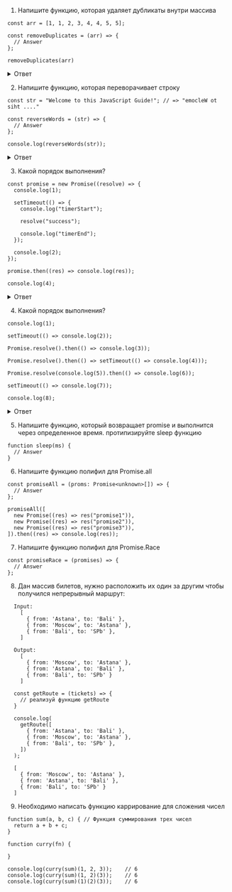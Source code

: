 1. Напишите функцию, которая удаляет дубликаты внутри массива

```
const arr = [1, 1, 2, 3, 4, 4, 5, 5];

const removeDuplicates = (arr) => {
  // Answer
};

removeDuplicates(arr)
```

<details>
<summary>Ответ</summary>

```
const removeDuplicates = (arr) => {
  let result = [];

  for (let i = 0; i < arr.length; i++) {
    if (arr[i] !== arr[i + 1]) {
      result.push(arr[i])
    }
  }

  return result;
};
```

</details>

2. Напишите функцию, которая переворачивает строку

```
const str = "Welcome to this JavaScript Guide!"; // => "emocleW ot siht ...."

const reverseWords = (str) => {
  // Answer
};

console.log(reverseWords(str));
```


<details>
<summary>Ответ</summary>

```
const str = "Welcёome to this JavaScript Guide!"; // => "emocleW ot siht ...."

const reverseWords = (str) => {
  // return str.split("").reverse().join("").split(" ").reverse().join(' ')
  // return str.split(" ").map(word => word.split("").reverse().join("")).join(" ");
};

console.log(reverseWords(str));
```

</details>

3. Какой порядок выполнения?

```
const promise = new Promise((resolve) => {
  console.log(1);

  setTimeout(() => {
    console.log("timerStart");

    resolve("success");

    console.log("timerEnd");
  });

  console.log(2);
});

promise.then((res) => console.log(res));

console.log(4);
```

<details>
<summary>Ответ</summary>

1, 2, 4, timerStart, timerEnd, success

- Сначала выполняются все синхронные операции (console.log(1), console.log(2), console.log(4)).
- Затем срабатывает setTimeout, выполняя console.log("timerStart"), затем resolve("success"), затем console.log("timerEnd").
- После завершения макрозадачи setTimeout, обрабатывается микрозадача promise.then(), которая выводит "success".

</details>

4. Какой порядок выполнения?

```
console.log(1);

setTimeout(() => console.log(2));

Promise.resolve().then(() => console.log(3));

Promise.resolve().then(() => setTimeout(() => console.log(4)));

Promise.resolve(console.log(5)).then(() => console.log(6));

setTimeout(() => console.log(7));

console.log(8);
```

<details>
<summary>Ответ</summary>

1 5 8 3 6 2 7 4

- console.log(1) и console.log(8) выполняются сразу.
- console.log(5) выполняется синхронно из Promise.resolve(console.log(5)).
- Микрозадачи (console.log(3), console.log(6)) выполняются до макрозадач.
- Макрозадачи (console.log(2), console.log(7), console.log(4)) выполняются после микрозадач, в - - порядке их постановки в очередь.

</details>

5. Напишите функцию, который возвращает promise и выполнится через определенное время.
протипизируйте sleep функцию 

```
function sleep(ms) {
  // Answer
}
```

6. Напишите функцию полифил для Promise.all

```
const promiseAll = (proms: Promise<unknown>[]) => {
  // Answer
};

promiseAll([
  new Promise((res) => res("promise1")),
  new Promise((res) => res("promise2")),
  new Promise((res) => res("promise3")),
]).then((res) => console.log(res));
```

7. Напишите функцию полифил для Promise.Race

```
const promiseRace = (promises) => {
  // Answer
};
```

8. Дан массив билетов, нужно расположить их один за другим чтобы получился непрерывный маршрут:
```
  Input: 
    [
      { from: 'Astana', to: 'Bali' },
      { from: 'Moscow', to: 'Astana' },
      { from: 'Bali', to: 'SPb' },
    ]
 
  Output:
    [
      { from: 'Moscow', to: 'Astana' },
      { from: 'Astana', to: 'Bali' },
      { from: 'Bali', to: 'SPb' }
    ]
 
  const getRoute = (tickets) => {
    // реализуй функцию getRoute
  }
  
  console.log(
    getRoute([
      { from: 'Astana', to: 'Bali' },
      { from: 'Moscow', to: 'Astana' },
      { from: 'Bali', to: 'SPb' },
    ])
  );

  [
    { from: 'Moscow', to: 'Astana' },
    { from: 'Astana', to: 'Bali' },
    { from: 'Bali', to: 'SPb' }
  ]
```  

9. Необходимо написать функцию каррирование для сложения чисел
```
function sum(a, b, c) { // Функция суммирования трех чисел
  return a + b + c;
}

function curry(fn) { 
 
}

console.log(curry(sum)(1, 2, 3));    // 6
console.log(curry(sum)(1, 2)(3));    // 6
console.log(curry(sum)(1)(2)(3));    // 6
```